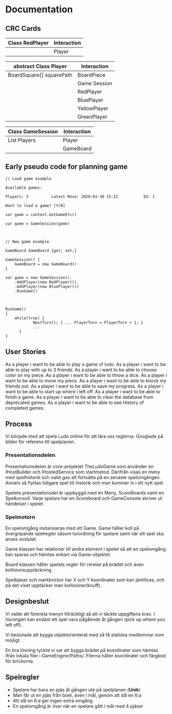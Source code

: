 # Documentation


## CRC Cards
| Class RedPlayer | Interaction |
| --------------- | ----------- |
|                 | Player      |

| abstract Class Player    | Interaction  |
| ------------------------ | ------------ |
| BoardSquare[] squarePath | BoardPiece   |
|                          | Game Session |
|                          | RedPlayer    |
|                          | BluePlayer   |
|                          | YellowPlayer |
|                          | GreenPlayer  |


| Class GameSession    | Interaction |
| -------------------- | ----------- |
| List<Player> Players | Player      |
|                      | GameBoard   |



## Early pseudo code for planning game

```
// Load game example

Available games:		

Players: 3			Latest Move: 2020-03-30 15:12			ID: 1

Want to load a game? [Y/N]

var game = context.GetGameEtc()

var game = GameSession(game)



// New game example

GameBoard GameBoard {get; set;}

GameSession() {
    GameBoard = new GameBoard()
}

var game = new GameSession().
    .AddPlayer(new RedPlayer()).
    .AddPlayer(new BluePlayer())
    .RunGame()



RunGame()
{
    while(true) {
		    NextTurn(); { ... PlayerTurn = PlayerTurn + 1; }
		    ...			
	  }
}
```

## User Stories

As a player i want to be able to play a game of ludo.
As a player i want to be able to play with up to 3 friends.
As a player i want to be able to choose color on my piece.
As a player i want to be able to throw a dice.
As a player i want to be able to move my piece.
As a player i want to be able to knock my friends out.
As a player i want to be able to save my progress.
As a player i want to be able to start up where i left off.
As a player i want to be able to finish a game.
As a player i want to be able to clear the database from deprecated games.
As a player i want to be able to see History of completed games.


## Process

Vi började med att spela Ludo online för att lära oss reglerna. Googlade på bilder för referens till spelplanen.

### Presentationsdelen

Presentationsdelen är core-projektet TheLudoGame som använder en IHostBuilder och IHostedService som startmetod. Därifrån visas en meny med spelhistorik och valet ges att fortsätta på en senaste spelomgången. Annars så flyttas tidigare spel till historik och man kommer in i ett nytt spel.

Spelets presentationsdel är uppbyggd med en Meny, ScoreBoards samt en Spelkonsoll. Varje spelare har en Scoreboard och GameConsole skriver ut händelser i spelet.

### Spelmotorn

En spelomgång instansieras med ett Game. Game håller koll på övergripande spelregler såsom turordning för spelare samt när ett spel ska anses avslutat.

Game klassen har relationer till andra element i spelet så att en spelomgång kan sparas och hämtas enbart via Game-objektet.

Board klassen håller spelets regler för rörelse på brädet och även kollisionsupptäckning.

Spelbjäser och markbrickor har X och Y koordinater som kan jämföras, och på det viset upptäcker man kollisioner(knuff).


## Designbeslut

Vi valde att förenkla menyn tillräckligt så att vi täckte uppgiftens krav. I lösningen kan endast ett spel vara pågående åt gången (pick up where you left off).

Vi beslutade att bygga objektorienterat med så få statiska medlemmar som möjligt.

En bra lösning tyckte vi var att bygga brädet på koordinater som hämtas ifrån lokala filer i GameEngine/Paths/. Filerna håller koordinater och färgkod för brickorna.


## Spelregler

* Spelare har bara en pjäs åt gången ute på spelplanen (**Unik**)
* Man får ut en pjäs från boet, även i mål, genom att slå en 6:a
* Att slå en 6:a ger ingen extra omgång
* En spelomgång är över när en spelare gått i mål med 4 pjäser
